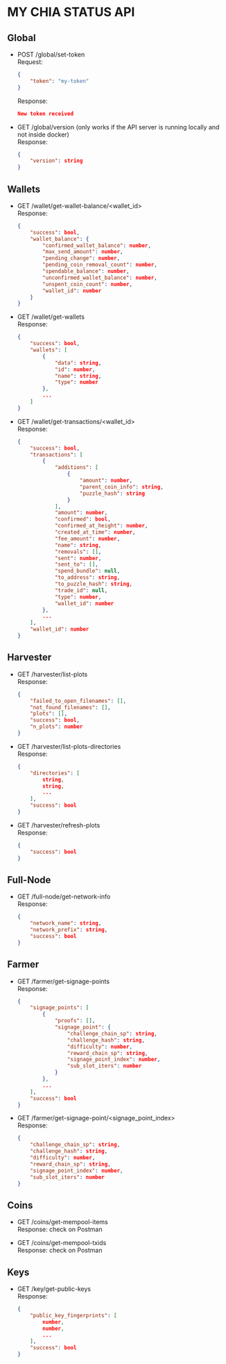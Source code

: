 # MY CHIA STATUS API

## Global
- POST /global/set-token  
    Request:
    ```JSON
    {
        "token": "my-token"
    }
    ```  
    Response:
    ```JSON
    New token received
    ```
- GET /global/version (only works if the API server is running locally and not inside docker)  
    Response:
    ```JSON
    {
        "version": string
    }
    ```

## Wallets
- GET /wallet/get-wallet-balance/<wallet_id>  
    Response:
    ```JSON
    {
        "success": bool,
        "wallet_balance": {
            "confirmed_wallet_balance": number,
            "max_send_amount": number,
            "pending_change": number,
            "pending_coin_removal_count": number,
            "spendable_balance": number,
            "unconfirmed_wallet_balance": number,
            "unspent_coin_count": number,
            "wallet_id": number
        }
    }
    ```
- GET /wallet/get-wallets  
    Response:
    ```JSON
    {
        "success": bool,
        "wallets": [
            {
                "data": string,
                "id": number,
                "name": string,
                "type": number
            },
            ...
        ]
    }
    ```
- GET /wallet/get-transactions/<wallet_id>  
    Response:
    ```JSON
    {
        "success": bool,
        "transactions": [
            {
                "additions": [
                    {
                        "amount": number,
                        "parent_coin_info": string,
                        "puzzle_hash": string
                    }
                ],
                "amount": number,
                "confirmed": bool,
                "confirmed_at_height": number,
                "created_at_time": number,
                "fee_amount": number,
                "name": string,
                "removals": [],
                "sent": number,
                "sent_to": [],
                "spend_bundle": null,
                "to_address": string,
                "to_puzzle_hash": string,
                "trade_id": null,
                "type": number,
                "wallet_id": number
            },
            ...
        ],
        "wallet_id": number
    }
    ```

## Harvester
- GET /harvester/list-plots  
    Response:
    ```JSON
    {
        "failed_to_open_filenames": [],
        "not_found_filenames": [],
        "plots": [],
        "success": bool,
        "n_plots": number
    }
    ```
- GET /harvester/list-plots-directories  
    Response:
    ```JSON
    {
        "directories": [
            string,
            string,
            ...
        ],
        "success": bool
    }
    ```
- GET /harvester/refresh-plots  
    Response:
    ```JSON
    {
        "success": bool
    }
    ```

## Full-Node
- GET /full-node/get-network-info  
    Response:
    ```JSON
    {
        "network_name": string,
        "network_prefix": string,
        "success": bool
    }
    ```

## Farmer
- GET /farmer/get-signage-points  
    Response:
    ```JSON
    {
        "signage_points": [
            {
                "proofs": [],
                "signage_point": {
                    "challenge_chain_sp": string,
                    "challenge_hash": string,
                    "difficulty": number,
                    "reward_chain_sp": string,
                    "signage_point_index": number,
                    "sub_slot_iters": number
                }
            },
            ...
        ],
        "success": bool
    }
    ```
- GET /farmer/get-signage-point/<signage_point_index>  
    Response:
    ```JSON
    {
        "challenge_chain_sp": string,
        "challenge_hash": string,
        "difficulty": number,
        "reward_chain_sp": string,
        "signage_point_index": number,
        "sub_slot_iters": number
    }
    ```

## Coins
- GET /coins/get-mempool-items  
    Response: check on Postman

- GET /coins/get-mempool-txids  
    Response: check on Postman

## Keys
- GET /key/get-public-keys  
    Response:
    ```JSON
    {
        "public_key_fingerprints": [
            number,
            number,
            ...
        ],
        "success": bool
    }
    ```

